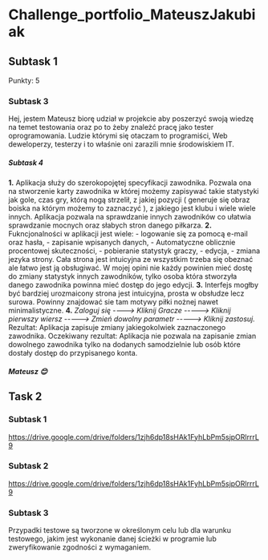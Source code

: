 # Challenge_portfolio_MateuszJakubiak
## Subtask 1 
Punkty: 5 
### Subtask 3 
Hej, jestem Mateusz biorę udział w projekcie aby poszerzyć swoją wiedzę na temet testowania oraz po to żeby znależć pracę jako tester oprogramowania. Ludzie którymi się otaczam to programiści, Web deweloperzy, testerzy i to właśnie oni zarazili mnie środowiskiem IT.
##### Subtask 4
**1.** Aplikacja służy do szerokopojętej specyfikacji zawodnika. Pozwala ona na stworzenie karty zawodnika w której możemy zapisywać takie statystyki jak gole, czas gry, którą nogą strzelił, z jakiej pozycji ( generuje się obraz boiska na którym możemy to zaznaczyć ), z jakiego jest klubu i wiele wiele innych. Aplikacja pozwala na sprawdzanie innych zawodników co ułatwia sprawdzanie mocnych oraz słabych stron danego piłkarza.
**2.** Fukncjonalności w aplikacji jest wiele: - logowanie się za pomocą e-mail oraz hasła, - zapisanie wpisanych danych, - Automatyczne oblicznie procentowej skuteczności, - pobieranie statystyk graczy, - edycja, - zmiana jezyka strony. Cała strona jest intuicyjna ze wszystkim trzeba się obeznać ale łatwo jest ją obsługiwać. W mojej opini nie każdy powinien mieć dostę do zmiany statystyk innych zawodników, tylko osoba która stworzyła danego zawodnika powinna mieć dostęp do jego edycji.
**3.** Interfejs mogłby być bardziej urozmaicony strona jest intuicyjna, prosta w obsłudze lecz surowa. Powinny znajdować sie tam motywy piłki nożnej nawet minimalistyczne. 
**4.** *Zaloguj się ----> Kliknij Gracze -----> Kliknij pierwszy wiersz -----> Zmień dowolny parametr -----> Kliknij zastosuj.*
Rezultat: Aplikacja zapisuje zmiany jakiegokolwiek zaznaczonego zawodnika.
Oczekiwany rezultat: Aplikacja nie pozwala na zapisanie zmian dowolnego zawodnika tylko na dodanych samodzielnie lub osób które dostały dostęp do przypisanego konta.
##### Mateusz 😊
## Task 2 
### Subtask 1 
https://drive.google.com/drive/folders/1zjh6dp18sHAk1FyhLbPm5sjpORlrrrL9
### Subtask 2 
https://drive.google.com/drive/folders/1zjh6dp18sHAk1FyhLbPm5sjpORlrrrL9
### Subtask 3 
Przypadki testowe są tworzone w określonym celu lub dla warunku testowego, jakim jest wykonanie danej ścieżki w programie lub zweryfikowanie zgodności z wymaganiem.
